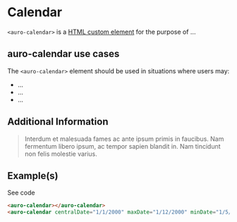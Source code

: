 # Calendar

`<auro-calendar>` is a [HTML custom element](https://developer.mozilla.org/en-US/docs/Web/Web_Components/Using_custom_elements) for the purpose of ...

## auro-calendar use cases

The `<auro-calendar>` element should be used in situations where users may:

* ...
* ...
* ...

## Additional Information

> Interdum et malesuada fames ac ante ipsum primis in faucibus. Nam fermentum libero ipsum, ac tempor sapien blandit in. Nam tincidunt non felis molestie varius.

## Example(s)

<div class="exampleWrapper">
  <auro-calendar></auro-calendar>
  <auro-calendar centralDate="1/1/2000" maxDate="1/12/2000" minDate="1/5/2000" firstDayOfWeek="4" weekdayHeaderNotation="long"></auro-calendar>
</div>
<auro-accordion lowProfile justifyRight>
  <span slot="trigger">See code</span>

```html
<auro-calendar></auro-calendar>
<auro-calendar centralDate="1/1/2000" maxDate="1/12/2000" minDate="1/5/2000" firstDayOfWeek="4" weekdayHeaderNotation="long"></auro-calendar>
```

</auro-accordion>
